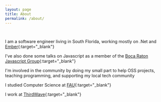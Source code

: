```yaml
---
layout: page
title: About
permalink: /about/
---
```


<div class="circular"></div>

<br>

I am a software engineer living in South Florida, working mostly on .Net and [Ember](http://emberjs.com){:target="_blank"}

I've also done some talks on Javascript as a member of the [Boca Raton Javascript Group](http://www.meetup.com/Boca-JS/){:target="_blank"}

I'm involved in the community by doing my small part to help OSS projects, teaching programming, and
supporting my local tech community

I studied Computer Science at [FAU](http://eng.fau.edu/){:target="_blank"}

I work at [ThirdWave](http://thirdwave.it){:target="_blank"}
